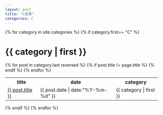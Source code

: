 ```yaml
---
layout: post
title: "C目录"
categories: C
---
```


{% for category in site.categories %}
{% if category.first== "C" %}
# {{ category | first }}
<table>
	<tr>
		<th>title</th>
		<th>date</th>	
		<th>category</th>
	</tr>
	{% for post in category.last reversed %}
		{% if post.title != page.title %}
			<tr>
				<td><a href="{{ post.url }}">{{ post.title }}</a></td>
				<td>{{ post.date | date:"%Y-%m-%d" }}</td>
				<td>{{ category | first }}</td>
			</tr>
		{% endif %}
	{% endfor %}
</table>
{% endif %}
{% endfor %}
